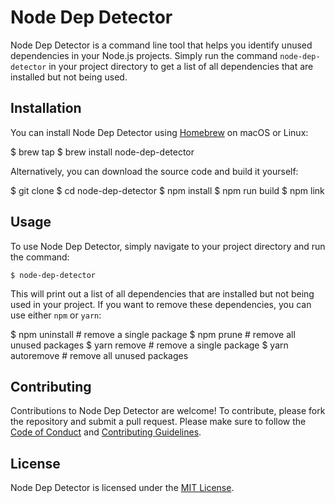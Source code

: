 # Node Dep Detector

Node Dep Detector is a command line tool that helps you identify unused dependencies in your Node.js projects. Simply run the command `node-dep-detector` in your project directory to get a list of all dependencies that are installed but not being used.

## Installation

You can install Node Dep Detector using [Homebrew](https://brew.sh/) on macOS or Linux:

$ brew tap <your-tap>
$ brew install node-dep-detector

Alternatively, you can download the source code and build it yourself:

$ git clone <path-to-tarball>
$ cd node-dep-detector
$ npm install
$ npm run build
$ npm link

## Usage

To use Node Dep Detector, simply navigate to your project directory and run the command:

````
$ node-dep-detector
````

This will print out a list of all dependencies that are installed but not being used in your project. If you want to remove these dependencies, you can use either `npm` or `yarn`:

$ npm uninstall <package-name> # remove a single package
$ npm prune # remove all unused packages
$ yarn remove <package-name> # remove a single package
$ yarn autoremove # remove all unused packages

## Contributing

Contributions to Node Dep Detector are welcome! To contribute, please fork the repository and submit a pull request. Please make sure to follow the [Code of Conduct](CODE_OF_CONDUCT.md) and [Contributing Guidelines](CONTRIBUTING.md).

## License

Node Dep Detector is licensed under the [MIT License](LICENSE).
